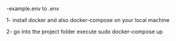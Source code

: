 -example.env to .env

1- install docker and also docker-compose on your local machine

2- go into the project folder execute sudo docker-compose up
